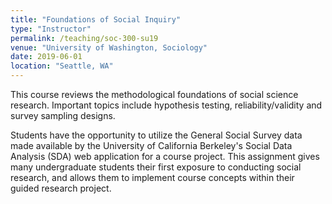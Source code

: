 ```yaml
---
title: "Foundations of Social Inquiry"
type: "Instructor"
permalink: /teaching/soc-300-su19
venue: "University of Washington, Sociology"
date: 2019-06-01
location: "Seattle, WA"
---
```


This course reviews the methodological foundations of social science research. Important topics include hypothesis testing, reliability/validity and survey sampling designs. 

Students have the opportunity to utilize the General Social Survey data made available by the University of California Berkeley's Social Data Analysis (SDA) web application for a course project. This assignment gives many undergraduate students their first exposure to conducting social research, and allows them to implement course concepts within their guided research project.